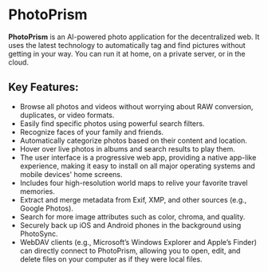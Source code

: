 # PhotoPrism

**PhotoPrism** is an AI-powered photo application for the decentralized web. It uses the latest technology to automatically tag and find pictures without getting in your way. You can run it at home, on a private server, or in the cloud.

## Key Features:

- Browse all photos and videos without worrying about RAW conversion, duplicates, or video formats.
- Easily find specific photos using powerful search filters.
- Recognize faces of your family and friends.
- Automatically categorize photos based on their content and location.
- Hover over live photos in albums and search results to play them.
- The user interface is a progressive web app, providing a native app-like experience, making it easy to install on all major operating systems and mobile devices' home screens.
- Includes four high-resolution world maps to relive your favorite travel memories.
- Extract and merge metadata from Exif, XMP, and other sources (e.g., Google Photos).
- Search for more image attributes such as color, chroma, and quality.
- Securely back up iOS and Android phones in the background using PhotoSync.
- WebDAV clients (e.g., Microsoft’s Windows Explorer and Apple’s Finder) can directly connect to PhotoPrism, allowing you to open, edit, and delete files on your computer as if they were local files.


